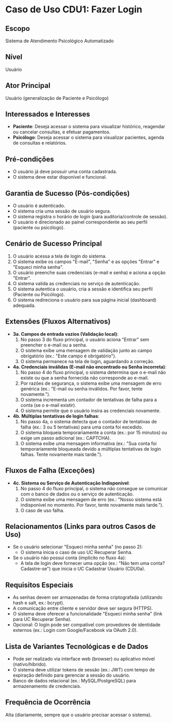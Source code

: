 # Caso de Uso CDU1: Fazer Login

## Escopo
Sistema de Atendimento Psicológico Automatizado

## Nível
Usuário

## Ator Principal
Usuário (generalização de Paciente e Psicólogo)

## Interessados e Interesses
- **Paciente**: Deseja acessar o sistema para visualizar histórico, reagendar ou cancelar consultas, e efetuar pagamentos.
- **Psicólogo**: Deseja acessar o sistema para visualizar pacientes, agenda de consultas e relatórios.

## Pré-condições
- O usuário já deve possuir uma conta cadastrada.
- O sistema deve estar disponível e funcional.

## Garantia de Sucesso (Pós-condições)
- O usuário é autenticado.
- O sistema cria uma sessão de usuário segura.
- O sistema registra o horário de login (para auditoria/controle de sessão).
- O usuário é direcionado ao painel correspondente ao seu perfil (paciente ou psicólogo).

## Cenário de Sucesso Principal
1. O usuário acessa a tela de login do sistema.
2. O sistema exibe os campos "E-mail", "Senha" e as opções "Entrar" e "Esqueci minha senha".
3. O usuário preenche suas credenciais (e-mail e senha) e aciona a opção "Entrar".
4. O sistema valida as credenciais no serviço de autenticação.
5. O sistema autentica o usuário, cria a sessão e identifica seu perfil (Paciente ou Psicólogo).
6. O sistema redireciona o usuário para sua página inicial (dashboard) adequada.

## Extensões (Fluxos Alternativos)
- **3a. Campos de entrada vazios (Validação local)**:
  1. No passo 3 do fluxo principal, o usuário aciona "Entrar" sem preencher o e-mail ou a senha.
  2. O sistema exibe uma mensagem de validação junto ao campo obrigatório (ex.: "Este campo é obrigatório").
  3. O sistema permanece na tela de login, aguardando a correção.
- **4a. Credenciais inválidas (E-mail não encontrado ou Senha incorreta)**:
  1. No passo 4 do fluxo principal, o sistema determina que o e-mail não existe ou que a senha fornecida não corresponde ao e-mail.
  2. Por razões de segurança, o sistema exibe uma mensagem de erro genérica (ex.: "E-mail ou senha inválidos. Por favor, tente novamente.").
  3. O sistema incrementa um contador de tentativas de falha para a conta (se o e-mail existir).
  4. O sistema permite que o usuário insira as credenciais novamente.
- **4b. Múltiplas tentativas de login falhas**:
  1. No passo 4a, o sistema detecta que o contador de tentativas de falha (ex.: 3 ou 5 tentativas) para uma conta foi excedido.
  2. O sistema bloqueia temporariamente a conta (ex.: por 15 minutos) ou exige um passo adicional (ex.: CAPTCHA).
  3. O sistema exibe uma mensagem informativa (ex.: "Sua conta foi temporariamente bloqueada devido a múltiplas tentativas de login falhas. Tente novamente mais tarde.").

## Fluxos de Falha (Exceções)
- **4c. Sistema ou Serviço de Autenticação Indisponível**:
  1. No passo 4 do fluxo principal, o sistema não consegue se comunicar com o banco de dados ou o serviço de autenticação.
  2. O sistema exibe uma mensagem de erro (ex.: "Nosso sistema está indisponível no momento. Por favor, tente novamente mais tarde.").
  3. O caso de uso falha.

## Relacionamentos (Links para outros Casos de Uso)
- Se o usuário selecionar "Esqueci minha senha" (no passo 2):
  - O sistema inicia o caso de uso UC Recuperar Senha.
- Se o usuário não possui conta (implícito no fluxo 4a):
  - A tela de login deve fornecer uma opção (ex.: "Não tem uma conta? Cadastre-se") que inicia o UC Cadastrar Usuário (CDU0a).

## Requisitos Especiais
- As senhas devem ser armazenadas de forma criptografada (utilizando hash e salt, ex.: bcrypt).
- A comunicação entre cliente e servidor deve ser segura (HTTPS).
- O sistema deve oferecer a funcionalidade "Esqueci minha senha" (link para UC Recuperar Senha).
- Opcional: O login pode ser compatível com provedores de identidade externos (ex.: Login com Google/Facebook via OAuth 2.0).

## Lista de Variantes Tecnológicas e de Dados
- Pode ser realizado via interface web (browser) ou aplicativo móvel (nativo/híbrido).
- O sistema deve utilizar tokens de sessão (ex.: JWT) com tempo de expiração definido para gerenciar a sessão do usuário.
- Banco de dados relacional (ex.: MySQL/PostgreSQL) para armazenamento de credenciais.

## Frequência de Ocorrência
Alta (diariamente, sempre que o usuário precisar acessar o sistema).